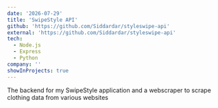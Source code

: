 ```yaml
---
date: '2026-07-29'
title: 'SwipeStyle API'
github: 'https://github.com/Siddardar/styleswipe-api'
external: 'https://github.com/Siddardar/styleswipe-api'
tech:
  - Node.js
  - Express
  - Python
company: ''
showInProjects: true
---
```


The backend for my SwipeStyle application and a webscraper to scrape clothing data from various websites
